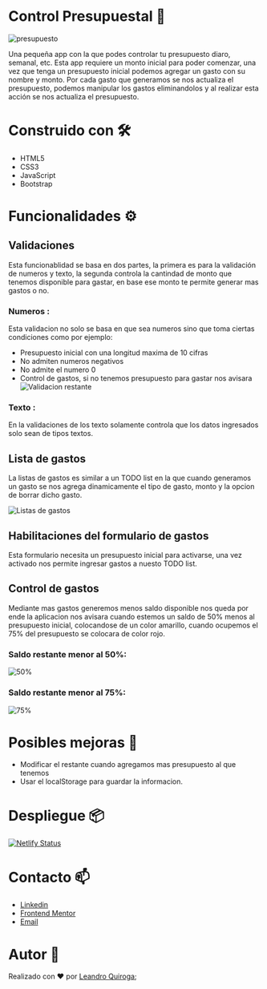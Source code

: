 # Control Presupuestal 📑
![presupuesto](https://user-images.githubusercontent.com/80013958/134263886-37dda43f-bd79-4f2e-b576-7301ef59f7e4.gif)

Una pequeña app con la que podes controlar tu presupuesto diaro, semanal, etc. Esta app requiere un monto inicial para poder comenzar, una vez que tenga un presupuesto inicial podemos agregar un gasto con su nombre y monto. Por cada gasto que generamos se nos actualiza el presupuesto, podemos manipular los gastos eliminandolos y al realizar esta acción se nos actualiza el presupuesto.

# Construido con 🛠️
* HTML5
* CSS3
* JavaScript
* Bootstrap

# Funcionalidades ⚙️
## Validaciones 
Esta funcionablidad se basa en dos partes, la primera es para la validación de numeros y texto, la segunda controla la cantindad de monto que tenemos disponible para gastar, en base ese monto te permite generar mas gastos o no.

### Numeros :
Esta validacion no solo se basa en que sea numeros sino que toma ciertas condiciones como por ejemplo:
* Presupuesto inicial con una longitud maxima de 10 cifras
* No admiten numeros negativos 
* No admite el numero 0
* Control de gastos, si no tenemos presupuesto para gastar nos avisara
![Validacion restante](https://user-images.githubusercontent.com/80013958/134263745-0a80d86a-5607-43ef-a137-ba0f0e17b07a.gif)


### Texto : 
En la validaciones de los texto solamente controla que los datos ingresados solo sean de tipos textos. 

## Lista de gastos
La listas de gastos es similar a un TODO list en la que cuando generamos un gasto se nos agrega dinamicamente el tipo de gasto, monto y la opcion de borrar dicho gasto. 

![Listas de gastos](https://user-images.githubusercontent.com/80013958/134263320-71bbf6fc-1263-4a89-8819-f3d5137342bc.png)

## Habilitaciones del formulario de gastos 
Esta formulario necesita un presupuesto inicial para activarse, una vez activado nos permite ingresar gastos a nuesto TODO list. 

## Control de gastos 
Mediante mas gastos generemos menos saldo disponible nos queda por ende la aplicacion nos avisara cuando estemos un saldo de 50% menos al presupuesto inicial, colocandose de un color amarillo, cuando ocupemos el 75% del presupuesto se colocara de color rojo.  
### Saldo restante menor al 50%:
![50%](https://user-images.githubusercontent.com/80013958/134263389-62bc13cf-1567-404b-85ae-7643834a3bf8.png)

### Saldo restante menor al 75%:
![75%](https://user-images.githubusercontent.com/80013958/134263405-8ec2ac5d-662a-4add-bbeb-784eab20cfd4.png)

# Posibles mejoras 🚀
* Modificar el restante cuando agregamos mas presupuesto al que tenemos
* Usar el localStorage para guardar la informacion. 
# Despliegue 📦
[![Netlify Status](https://api.netlify.com/api/v1/badges/cebc1dbb-2669-4083-84bc-81be6ff32801/deploy-status)](https://gastocontrol.netlify.app/)
# Contacto 📫
- [Linkedin](https://www.linkedin.com/in/leanquiroga95/)
- [Frontend Mentor](https://www.frontendmentor.io/profile/leandroquiroga)
- [Email](mailto:leandroquiroga9514@gmail.com)

# Autor 👤
Realizado con ❤️ por [Leandro Quiroga](https://github.com/leandroquiroga);
